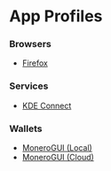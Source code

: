 # App Profiles

### Browsers

- [Firefox](browser-firefox.yml)

### Services

- [KDE Connect](services-kdeconnectd.yml)

### Wallets

- [MoneroGUI (Local)](wallet-monero-local.yml)
- [MoneroGUI (Cloud)](wallet-monero-cloud.yml)
